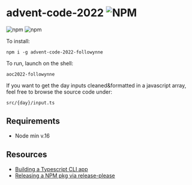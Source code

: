 # advent-code-2022 ![NPM](https://img.shields.io/npm/l/advent-code-2022-followynne) 

![npm](https://img.shields.io/npm/v/advent-code-2022-followynne) ![npm](https://img.shields.io/npm/dt/advent-code-2022-followynne)

To install:

`npm i -g advent-code-2022-followynne`

To run, launch on the shell:

`aoc2022-followynne`

If you want to get the day inputs cleaned&formatted in a javascript array, feel free to browse the source code under:

`src/{day}/input.ts`

## Requirements

- Node min v.16

## Resources

- [Building a Typescript CLI app](https://dev.to/akshaynathan/building-a-typescript-cli-26h5)
- [Releasing a NPM pkg via release-please](https://github.com/marketplace/actions/release-please-action)
